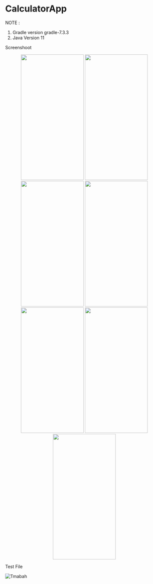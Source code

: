 # CalculatorApp

NOTE :
1. Gradle version gradle-7.3.3
2. Java Version 11


Screenshoot 


<p align="center">
  <image src="https://user-images.githubusercontent.com/121522930/214191133-c3d216c6-d015-4f66-8e1c-abb5a3d42b42.png" width="200" height="400" />
  
  <image src="https://user-images.githubusercontent.com/121522930/214191615-b10c033f-1227-4428-aa1c-c8c1fcd2e150.png" width="200" height="400" />
  
  <image src="https://user-images.githubusercontent.com/121522930/214191684-d5b643ae-2c74-415b-ae67-c27f1d07f239.png" width="200" height="400" />
  
  <image src="https://user-images.githubusercontent.com/121522930/214191763-63586df3-a804-49bf-9785-cdf8553503dd.png" width="200" height="400" />
  
  <image src="https://user-images.githubusercontent.com/121522930/214191790-ee33c489-6fa4-44d8-aa4b-0e8f38d24f4d.png" width="200" height="400" />
  
  <image src="https://user-images.githubusercontent.com/121522930/214191834-b30e54c4-2f26-4e79-b648-9b73b84eb18c.png" width="200" height="400" />
  
  <image src="https://user-images.githubusercontent.com/121522930/214192668-f0f9b642-ec67-4f26-a0dc-8ea30430cb46.jpg" width="200" height="400" />
  
 </p>
 
 Test File

<p align="center">

  ![Tmabah](https://user-images.githubusercontent.com/121522930/214192846-7cef9727-a9e3-424f-b5ac-bfffa93cc9f0.jpg)

  
</p>
